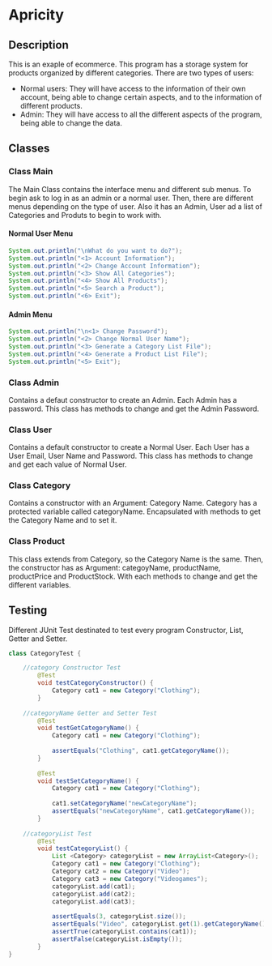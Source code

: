 # Apricity
## Description
This is an exaple of ecommerce. This program has a storage system for products organized by different categories.
There are two types of users:
- Normal users: They will have access to the information of their own account, being able to change certain aspects, and to the information of different products.
- Admin: They will have access to all the different aspects of the program, being able to change the data.
## Classes
### Class Main
The Main Class contains the interface menu and different sub menus.
To begin ask to log in as an admin or a normal user.
Then, there are different menus depending on the type of user.
Also it has an Admin, User ad a list of Categories and Produts to begin to work with.
#### Normal User Menu
```java 
System.out.println("\nWhat do you want to do?");
System.out.println("<1> Account Information");
System.out.println("<2> Change Account Information");
System.out.println("<3> Show All Categories");
System.out.println("<4> Show All Products");
System.out.println("<5> Search a Product");
System.out.println("<6> Exit");
```
#### Admin Menu
```java
System.out.println("\n<1> Change Password");
System.out.println("<2> Change Normal User Name");
System.out.println("<3> Generate a Category List File");
System.out.println("<4> Generate a Product List File");
System.out.println("<5> Exit");
```
### Class Admin
Contains a defaut constructor to create an Admin. Each Admin has a password. This class has methods to change and get the Admin Password.
### Class User
Contains a default constructor to create a Normal User. Each User has a User Email, User Name and Password. This class has methods to change and get each value of Normal User.
### Class Category
Contains a constructor with an Argument: Category Name. Category has a protected variable called categoryName. Encapsulated with methods to get the Category Name and to set it.
### Class Product
This class extends from Category, so the Category Name is the same. Then, the constructor has as Argument: categoyName, productName, productPrice and ProductStock. With each methods to change and get the different variables.
## Testing
Different JUnit Test destinated to test every program Constructor, List, Getter and Setter.
```java
class CategoryTest {

	//category Constructor Test
		@Test
		void testCategoryConstructor() {
			Category cat1 = new Category("Clothing");
		}
	
	//categoryName Getter and Setter Test
		@Test
		void testGetCategoryName() {
			Category cat1 = new Category("Clothing");
			
			assertEquals("Clothing", cat1.getCategoryName());
		}
		
		@Test
		void testSetCategoryName() {
			Category cat1 = new Category("Clothing");
			
			cat1.setCategoryName("newCategoryName");
			assertEquals("newCategoryName", cat1.getCategoryName());
		}
	
	//categoryList Test
		@Test
		void testCategoryList() {
			List <Category> categoryList = new ArrayList<Category>();
			Category cat1 = new Category("Clothing");
			Category cat2 = new Category("Video");
			Category cat3 = new Category("Videogames");
			categoryList.add(cat1);
			categoryList.add(cat2);
			categoryList.add(cat3);
			
			assertEquals(3, categoryList.size());
			assertEquals("Video", categoryList.get(1).getCategoryName());
			assertTrue(categoryList.contains(cat1));
			assertFalse(categoryList.isEmpty());
		}
}
